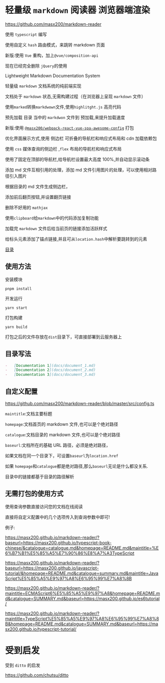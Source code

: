 # 轻量级 `markdown` 阅读器 浏览器端渲染

https://github.com/masx200/markdown-reader

使用 `typescript` 编写

使用自定义 `hash` 路由模式，来跳转 markdown 页面

新版:使用 `Vue` 重构，加上`@vue/composition-api`

现在已经完全删除 `jQuery`的使用

Lightweight Markdown Documentation System

轻量级 `markdown` 文档系统的纯前端实现

文档处于 `markdown` 状态,无需构建过程（在浏览器上呈现 `markdown` 文件）

使用`marked`转换`markdwown`文件,使用`highlitght.js` 高亮代码

预先加载 目录 当中的 `markdwon` 文件到 预加载,来提升加载速度

新版:使用 [`@masx200/webpack-react-vue-spa-awesome-config`](https://www.npmjs.com/package/@masx200/webpack-react-vue-spa-awesome-config) 打包

优化界面展示方式,使用 侧边栏 可折叠的导航栏和响应式布局和 cdn 加载依赖包

使用 `css` 媒体查询的侧边栏 ,`flex` 布局的导航栏和响应式布局

使用了固定在顶部的导航栏,给导航栏设置最大高度 100%,并自动显示滚动条

添加 md 文件互相引用的处理，添加 md 文件引用图片的处理，可以使用相对路径引入图片

根据目录的 md 文件生成侧边栏，

添加前后翻页按钮,并设置翻页链接

删除不好用的 `mathjax`

使用`clipboard`给`markdown`中的代码添加复制功能

加载完 `markdown` 文件后给当前页的链接添加活跃样式

给标头元素添加了锚点链接,并且可从`location.hash`中解析要跳转到的元素

[目录](summary.md)

## 使用方法

安装模块

```shell
pnpm install
```

开发运行

```shell
yarn start
```

打包构建

```shell
yarn build
```

打包之后的文件存放在`dist`目录下，可直接部署到云服务器上

## 目录写法

```markdown
-   [Documentation 1](docs/document_1.md)
-   [Documentation 2](docs/document_2.md)
-   [Documentation 3](docs/document_3.md)
```

## 自定义配置

https://github.com/masx200/markdown-reader/blob/master/src/config.ts

`maintitle`:文档主要标题

`homepage`:文档首页的 markdown 文件,也可以是个绝对路径

`catalogue`:文档目录的 markdown 文件,也可以是个绝对路径

`baseurl`:文档所在的基础 URL 路径，必须是绝对路径，

如果文档在同一个目录下，可设置`baseurl`为`location.href`

如果 `homepage`和`catalogue`都是绝对路径,那么`baseurl`无论是什么都没关系.

目录中的链接都基于目录的路径解析

## 无需打包的使用方式

使用查询参数直接访问您的文档在线阅读

直接将自定义配置中的几个选项传入到查询参数中即可!

例子:

https://masx200.github.io/markdown-reader/?baseurl=https://masx200.github.io/typescript-book-chinese/&catalogue=catalogue.md&homepage=README.md&maintitle=%E6%B7%B1%E5%85%A5%E7%90%86%E8%A7%A3TypeScript

https://masx200.github.io/markdown-reader/?baseurl=https://masx200.github.io/javascript-tutorial/&homepage=README.md&catalogue=summary.md&maintitle=JavaScript%E5%85%A5%E9%97%A8%E6%95%99%E7%A8%8B

https://masx200.github.io/markdown-reader/?maintitle=ECMAScript6%E5%85%A5%E9%97%A8&homepage=README.md&catalogue=SUMMARY.md&baseurl=https://masx200.github.io/es6tutorial/

https://masx200.github.io/markdown-reader/?maintitle=TypeScript%E5%85%A5%E9%97%A8%E6%95%99%E7%A8%8B&homepage=README.md&catalogue=SUMMARY.md&baseurl=https://masx200.github.io/typescript-tutorial/

# 受到启发

受到 `ditto` 的启发

https://github.com/chutsu/ditto
